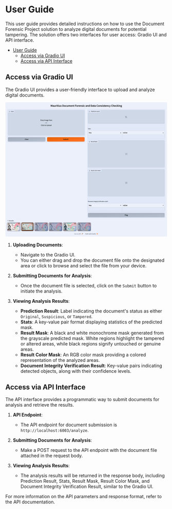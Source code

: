 # User Guide

This user guide provides detailed instructions on how to use the Document Forensic Project solution to analyze digital documents for potential tampering. The solution offers two interfaces for user access: Gradio UI and API interface.

- [User Guide](#user-guide)
  - [Access via Gradio UI](#access-via-gradio-ui)
  - [Access via API Interface](#access-via-api-interface)

## Access via Gradio UI

The Gradio UI provides a user-friendly interface to upload and analyze digital documents.

![Gradio UI Screenshot](assets/images/gradio-ui.png)

1. **Uploading Documents**:
    - Navigate to the Gradio UI.
    - You can either drag and drop the document file onto the designated area or click to browse and select the file from your device.

2. **Submitting Documents for Analysis**:
      - Once the document file is selected, click on the `Submit` button to initiate the analysis.

3. **Viewing Analysis Results**:
      - **Prediction Result**: Label indicating the document's status as either `Original`, `Suspicious`, or `Tampered`.
      - **Stats**: A key-value pair format displaying statistics of the predicted mask.
      - **Result Mask**: A black and white monochrome mask generated from the grayscale predicted mask. White regions highlight the tampered or altered areas, while black regions signify untouched or genuine areas.
      - **Result Color Mask**: An RGB color mask providing a colored representation of the analyzed areas.
      - **Document Integrity Verification Result**: Key-value pairs indicating detected objects, along with their confidence levels.

## Access via API Interface

The API interface provides a programmatic way to submit documents for analysis and retrieve the results.

1. **API Endpoint**:
    - The API endpoint for document submission is `http://localhost:6003/analyze`.

2. **Submitting Documents for Analysis**:
    - Make a POST request to the API endpoint with the document file attached in the request body.

3. **Viewing Analysis Results**:
    - The analysis results will be returned in the response body, including Prediction Result, Stats, Result Mask, Result Color Mask, and Document Integrity Verification Result, similar to the Gradio UI.

For more information on the API parameters and response format, refer to the API documentation.
